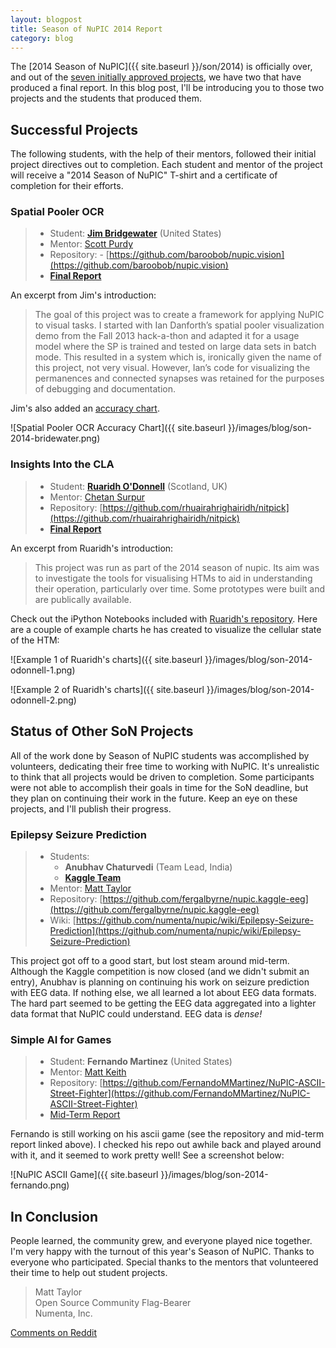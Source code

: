 ```yaml
---
layout: blogpost
title: Season of NuPIC 2014 Report
category: blog
---
```


The [2014 Season of NuPIC]({{ site.baseurl }}/son/2014) is officially over, and out of the [seven initially approved projects](https://github.com/numenta/nupic/wiki/SoN-2014-Projects), we have two that have produced a final report. In this blog post, I'll be introducing you to those two projects and the students that produced them.

## Successful Projects

The following students, with the help of their mentors, followed their initial project directives out to completion. Each student and mentor of the project will receive a "2014 Season of NuPIC" T-shirt and a certificate of completion for their efforts. 

### Spatial Pooler OCR

> - Student: **[Jim Bridgewater](http://www.linkedin.com/pub/jim-bridgewater/9/589/604)** (United States)
> - Mentor: [Scott Purdy](http://github.com/scottpurdy)
> - Repository: - [https://github.com/baroobob/nupic.vision](https://github.com/baroobob/nupic.vision)
> - **[Final Report](https://drive.google.com/file/d/0B99vQZHZRc_gVlc5R0tmNExoenhJZ05OSU81eGxTSlpTX2ln/)**

An excerpt from Jim's introduction:

> The goal of this project was to create a framework for applying NuPIC to visual tasks. I started with Ian Danforth’s spatial pooler visualization demo from the Fall 2013 hack-a-thon and adapted it for a usage model where the SP is trained and tested on large data sets in batch mode. This resulted in a system which is, ironically given the name of this project, not very visual. However, Ian’s code for visualizing the permanences and connected synapses was retained for the purposes of debugging and documentation.

Jim's also added an [accuracy chart](https://drive.google.com/file/d/0B99vQZHZRc_gOGtpWHdXejJIR2J6TTVRLWo1dm5NWHRTT0pz/).

![Spatial Pooler OCR Accuracy Chart]({{ site.baseurl }}/images/blog/son-2014-bridewater.png)

### Insights Into the CLA

> - Student: **[Ruaridh O'Donnell](https://github.com/rhuairahrighairidh)** (Scotland, UK)
> - Mentor: [Chetan Surpur](http://github.com/chetan51)
> - Repository: [https://github.com/rhuairahrighairidh/nitpick](https://github.com/rhuairahrighairidh/nitpick)
> - **[Final Report](https://docs.google.com/document/d/1u9yBdpRCXoMQySYeN00kF9TOEDvtTWkifcWyuuMoS5s/)**

An excerpt from Ruaridh's introduction:

> This project was run as part of the 2014 season of nupic. Its aim was to investigate the tools for visualising HTMs to aid in understanding their operation, particularly over time. Some prototypes were built and are publically available.

Check out the iPython Notebooks included with [Ruaridh's repository](https://github.com/rhuairahrighairidh/nitpick). Here are a couple of example charts he has created to visualize the cellular state of the HTM:

![Example 1 of Ruaridh's charts]({{ site.baseurl }}/images/blog/son-2014-odonnell-1.png)

![Example 2 of Ruaridh's charts]({{ site.baseurl }}/images/blog/son-2014-odonnell-2.png)

## Status of Other SoN Projects

All of the work done by Season of NuPIC students was accomplished by volunteers, dedicating their free time to working with NuPIC. It's unrealistic to think that all projects would be driven to completion. Some participants were not able to accomplish their goals in time for the SoN deadline, but they plan on continuing their work in the future. Keep an eye on these projects, and I'll publish their progress.

### Epilepsy Seizure Prediction

> - Students: 
>   - **Anubhav Chaturvedi** (Team Lead, India)
>   - [**Kaggle Team**](https://github.com/numenta/nupic/wiki/Epilepsy-Seizure-Prediction#team-members)
> - Mentor: [Matt Taylor](http://github.com/rhyolight)
> - Repository: [https://github.com/fergalbyrne/nupic.kaggle-eeg](https://github.com/fergalbyrne/nupic.kaggle-eeg)
> - Wiki: [https://github.com/numenta/nupic/wiki/Epilepsy-Seizure-Prediction](https://github.com/numenta/nupic/wiki/Epilepsy-Seizure-Prediction)

This project got off to a good start, but lost steam around mid-term. Although the Kaggle competition is now closed (and we didn't submit an entry), Anubhav is planning on continuing his work on seizure prediction with EEG data. If nothing else, we all learned a lot about EEG data formats. The hard part seemed to be getting the EEG data aggregated into a lighter data format that NuPIC could understand. EEG data is *dense!*

### Simple AI for Games

> - Student: **Fernando Martinez** (United States)
> - Mentor: [Matt Keith](https://github.com/keithcom)
> - Repository: [https://github.com/FernandoMMartinez/NuPIC-ASCII-Street-Fighter](https://github.com/FernandoMMartinez/NuPIC-ASCII-Street-Fighter)
> - [Mid-Term Report](https://docs.google.com/a/numenta.org/document/d/1_e6Krh1hQfcdHsaDvU5DVHxifFpjYAms0FtXEyguIVE/)

Fernando is still working on his ascii game (see the repository and mid-term report linked above). I checked his repo out awhile back and played around with it, and it seemed to work pretty well! See a screenshot below:

![NuPIC ASCII Game]({{ site.baseurl }}/images/blog/son-2014-fernando.png)

## In Conclusion

People learned, the community grew, and everyone played nice together. I'm very happy with the turnout of this year's Season of NuPIC. Thanks to everyone who participated. Special thanks to the mentors that volunteered their time to help out student projects.

> Matt Taylor <br/>
> Open Source Community Flag-Bearer <br/>
> Numenta, Inc.

[Comments on Reddit]()
